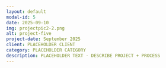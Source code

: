 ```yaml
---
layout: default
modal-id: 5
date: 2025-09-10
img: projectpic2-2.png
alt: project-five
project-date: September 2025
client: PLACEHOLDER CLIENT
category: PLACEHOLDER CATEGORY
description: PLACEHOLDER TEXT - DESCRIBE PROJECT + PROCESS
---
```


